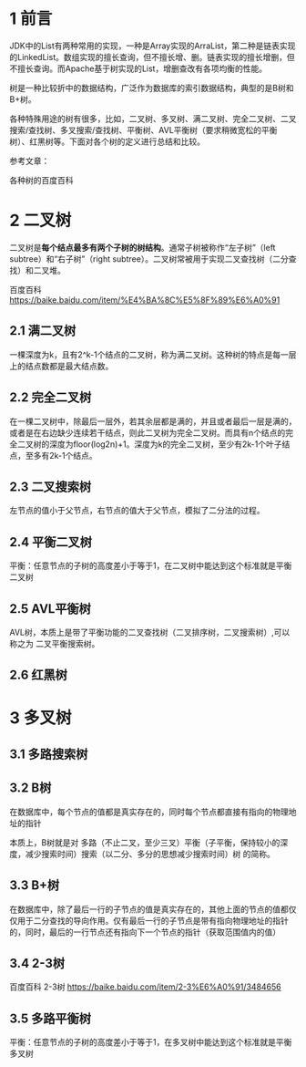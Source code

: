 # 1 前言
JDK中的List有两种常用的实现，一种是Array实现的ArraList，第二种是链表实现的LinkedList。数组实现的擅长查询，但不擅长增、删。链表实现的擅长增删，但不擅长查询。而Apache基于树实现的List，增删查改有各项均衡的性能。

树是一种比较折中的数据结构，广泛作为数据库的索引数据结构，典型的是B树和B+树。

各种特殊用途的树有很多，比如，二叉树、多叉树、满二叉树、完全二叉树、二叉搜索/查找树、多叉搜索/查找树、平衡树、AVL平衡树（要求稍微宽松的平衡树）、红黑树等。下面对各个树的定义进行总结和比较。

参考文章：

各种树的百度百科


# 2 二叉树
二叉树是**每个结点最多有两个子树的树结构**。通常子树被称作“左子树”（left subtree）和“右子树”（right subtree）。二叉树常被用于实现二叉查找树（二分查找）和二叉堆。

百度百科 https://baike.baidu.com/item/%E4%BA%8C%E5%8F%89%E6%A0%91


## 2.1 满二叉树
一棵深度为k，且有2^k-1个结点的二叉树，称为满二叉树。这种树的特点是每一层上的结点数都是最大结点数。



## 2.2 完全二叉树
在一棵二叉树中，除最后一层外，若其余层都是满的，并且或者最后一层是满的，或者是在右边缺少连续若干结点，则此二叉树为完全二叉树。而具有n个结点的完全二叉树的深度为floor(log2n)+1。深度为k的完全二叉树，至少有2k-1个叶子结点，至多有2k-1个结点。

## 2.3 二叉搜索树
左节点的值小于父节点，右节点的值大于父节点，模拟了二分法的过程。

## 2.4 平衡二叉树
平衡：任意节点的子树的高度差小于等于1，在二叉树中能达到这个标准就是平衡二叉树


## 2.5 AVL平衡树
AVL树，本质上是带了平衡功能的二叉查找树（二叉排序树，二叉搜索树）,可以称之为  二叉平衡搜索树。

## 2.6 红黑树



# 3 多叉树

## 3.1 多路搜索树

## 3.2 B树
在数据库中，每个节点的值都是真实存在的，同时每个节点都直接有指向的物理地址的指针

本质上，B树就是对  多路（不止二叉，至少三叉）平衡（子平衡，保持较小的深度，减少搜索时间）搜索（以二分、多分的思想减少搜索时间）树 的简称。


## 3.3 B+树
在数据库中，除了最后一行的子节点的值是真实存在的，其他上面的节点的值都仅仅用于二分查找的导向作用。仅有最后一行的子节点是带有指向物理地址的指针的，同时，最后的一行节点还有指向下一个节点的指针（获取范围值内的值）

## 3.4 2-3树
百度百科 2-3树      https://baike.baidu.com/item/2-3%E6%A0%91/3484656


## 3.5 多路平衡树
平衡：任意节点的子树的高度差小于等于1，在多叉树中能达到这个标准就是平衡多叉树
